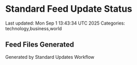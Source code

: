 # Standard Feed Update Status
Last updated: Mon Sep  1 13:43:34 UTC 2025
Categories: technology,business,world

## Feed Files Generated

Generated by Standard Updates Workflow

